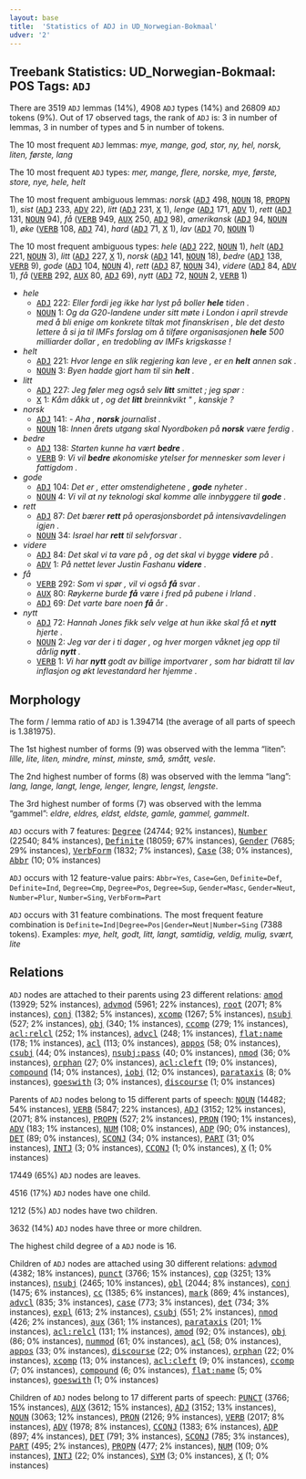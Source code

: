 ```yaml
---
layout: base
title:  'Statistics of ADJ in UD_Norwegian-Bokmaal'
udver: '2'
---
```


## Treebank Statistics: UD_Norwegian-Bokmaal: POS Tags: `ADJ`

There are 3519 `ADJ` lemmas (14%), 4908 `ADJ` types (14%) and 26809 `ADJ` tokens (9%).
Out of 17 observed tags, the rank of `ADJ` is: 3 in number of lemmas, 3 in number of types and 5 in number of tokens.

The 10 most frequent `ADJ` lemmas: <em>mye, mange, god, stor, ny, hel, norsk, liten, første, lang</em>

The 10 most frequent `ADJ` types:  <em>mer, mange, flere, norske, mye, første, store, nye, hele, helt</em>

The 10 most frequent ambiguous lemmas: <em>norsk</em> (<tt><a href="no_bokmaal-pos-ADJ.html">ADJ</a></tt> 498, <tt><a href="no_bokmaal-pos-NOUN.html">NOUN</a></tt> 18, <tt><a href="no_bokmaal-pos-PROPN.html">PROPN</a></tt> 1), <em>sist</em> (<tt><a href="no_bokmaal-pos-ADJ.html">ADJ</a></tt> 233, <tt><a href="no_bokmaal-pos-ADV.html">ADV</a></tt> 22), <em>litt</em> (<tt><a href="no_bokmaal-pos-ADJ.html">ADJ</a></tt> 231, <tt><a href="no_bokmaal-pos-X.html">X</a></tt> 1), <em>lenge</em> (<tt><a href="no_bokmaal-pos-ADJ.html">ADJ</a></tt> 171, <tt><a href="no_bokmaal-pos-ADV.html">ADV</a></tt> 1), <em>rett</em> (<tt><a href="no_bokmaal-pos-ADJ.html">ADJ</a></tt> 131, <tt><a href="no_bokmaal-pos-NOUN.html">NOUN</a></tt> 94), <em>få</em> (<tt><a href="no_bokmaal-pos-VERB.html">VERB</a></tt> 949, <tt><a href="no_bokmaal-pos-AUX.html">AUX</a></tt> 250, <tt><a href="no_bokmaal-pos-ADJ.html">ADJ</a></tt> 98), <em>amerikansk</em> (<tt><a href="no_bokmaal-pos-ADJ.html">ADJ</a></tt> 94, <tt><a href="no_bokmaal-pos-NOUN.html">NOUN</a></tt> 1), <em>øke</em> (<tt><a href="no_bokmaal-pos-VERB.html">VERB</a></tt> 108, <tt><a href="no_bokmaal-pos-ADJ.html">ADJ</a></tt> 74), <em>hard</em> (<tt><a href="no_bokmaal-pos-ADJ.html">ADJ</a></tt> 71, <tt><a href="no_bokmaal-pos-X.html">X</a></tt> 1), <em>lav</em> (<tt><a href="no_bokmaal-pos-ADJ.html">ADJ</a></tt> 70, <tt><a href="no_bokmaal-pos-NOUN.html">NOUN</a></tt> 1)

The 10 most frequent ambiguous types:  <em>hele</em> (<tt><a href="no_bokmaal-pos-ADJ.html">ADJ</a></tt> 222, <tt><a href="no_bokmaal-pos-NOUN.html">NOUN</a></tt> 1), <em>helt</em> (<tt><a href="no_bokmaal-pos-ADJ.html">ADJ</a></tt> 221, <tt><a href="no_bokmaal-pos-NOUN.html">NOUN</a></tt> 3), <em>litt</em> (<tt><a href="no_bokmaal-pos-ADJ.html">ADJ</a></tt> 227, <tt><a href="no_bokmaal-pos-X.html">X</a></tt> 1), <em>norsk</em> (<tt><a href="no_bokmaal-pos-ADJ.html">ADJ</a></tt> 141, <tt><a href="no_bokmaal-pos-NOUN.html">NOUN</a></tt> 18), <em>bedre</em> (<tt><a href="no_bokmaal-pos-ADJ.html">ADJ</a></tt> 138, <tt><a href="no_bokmaal-pos-VERB.html">VERB</a></tt> 9), <em>gode</em> (<tt><a href="no_bokmaal-pos-ADJ.html">ADJ</a></tt> 104, <tt><a href="no_bokmaal-pos-NOUN.html">NOUN</a></tt> 4), <em>rett</em> (<tt><a href="no_bokmaal-pos-ADJ.html">ADJ</a></tt> 87, <tt><a href="no_bokmaal-pos-NOUN.html">NOUN</a></tt> 34), <em>videre</em> (<tt><a href="no_bokmaal-pos-ADJ.html">ADJ</a></tt> 84, <tt><a href="no_bokmaal-pos-ADV.html">ADV</a></tt> 1), <em>få</em> (<tt><a href="no_bokmaal-pos-VERB.html">VERB</a></tt> 292, <tt><a href="no_bokmaal-pos-AUX.html">AUX</a></tt> 80, <tt><a href="no_bokmaal-pos-ADJ.html">ADJ</a></tt> 69), <em>nytt</em> (<tt><a href="no_bokmaal-pos-ADJ.html">ADJ</a></tt> 72, <tt><a href="no_bokmaal-pos-NOUN.html">NOUN</a></tt> 2, <tt><a href="no_bokmaal-pos-VERB.html">VERB</a></tt> 1)


* <em>hele</em>
  * <tt><a href="no_bokmaal-pos-ADJ.html">ADJ</a></tt> 222: <em>Eller fordi jeg ikke har lyst på boller <b>hele</b> tiden .</em>
  * <tt><a href="no_bokmaal-pos-NOUN.html">NOUN</a></tt> 1: <em>Og da G20-landene under sitt møte i London i april strevde med å bli enige om konkrete tiltak mot finanskrisen , ble det desto lettere å si ja til IMFs forslag om å tilføre organisasjonen <b>hele</b> 500 milliarder dollar , en tredobling av IMFs krigskasse !</em>
* <em>helt</em>
  * <tt><a href="no_bokmaal-pos-ADJ.html">ADJ</a></tt> 221: <em>Hvor lenge en slik regjering kan leve , er en <b>helt</b> annen sak .</em>
  * <tt><a href="no_bokmaal-pos-NOUN.html">NOUN</a></tt> 3: <em>Byen hadde gjort ham til sin <b>helt</b> .</em>
* <em>litt</em>
  * <tt><a href="no_bokmaal-pos-ADJ.html">ADJ</a></tt> 227: <em>Jeg føler meg også selv <b>litt</b> smittet ; jeg spør :</em>
  * <tt><a href="no_bokmaal-pos-X.html">X</a></tt> 1: <em>Kåm dåkk ut , og det <b>litt</b> breinnkvikt " , kanskje ?</em>
* <em>norsk</em>
  * <tt><a href="no_bokmaal-pos-ADJ.html">ADJ</a></tt> 141: <em>- Aha , <b>norsk</b> journalist .</em>
  * <tt><a href="no_bokmaal-pos-NOUN.html">NOUN</a></tt> 18: <em>Innen årets utgang skal Nyordboken på <b>norsk</b> være ferdig .</em>
* <em>bedre</em>
  * <tt><a href="no_bokmaal-pos-ADJ.html">ADJ</a></tt> 138: <em>Starten kunne ha vært <b>bedre</b> .</em>
  * <tt><a href="no_bokmaal-pos-VERB.html">VERB</a></tt> 9: <em>Vi vil <b>bedre</b> økonomiske ytelser for mennesker som lever i fattigdom .</em>
* <em>gode</em>
  * <tt><a href="no_bokmaal-pos-ADJ.html">ADJ</a></tt> 104: <em>Det er , etter omstendighetene , <b>gode</b> nyheter .</em>
  * <tt><a href="no_bokmaal-pos-NOUN.html">NOUN</a></tt> 4: <em>Vi vil at ny teknologi skal komme alle innbyggere til <b>gode</b> .</em>
* <em>rett</em>
  * <tt><a href="no_bokmaal-pos-ADJ.html">ADJ</a></tt> 87: <em>Det bærer <b>rett</b> på operasjonsbordet på intensivavdelingen igjen .</em>
  * <tt><a href="no_bokmaal-pos-NOUN.html">NOUN</a></tt> 34: <em>Israel har <b>rett</b> til selvforsvar .</em>
* <em>videre</em>
  * <tt><a href="no_bokmaal-pos-ADJ.html">ADJ</a></tt> 84: <em>Det skal vi ta vare på , og det skal vi bygge <b>videre</b> på .</em>
  * <tt><a href="no_bokmaal-pos-ADV.html">ADV</a></tt> 1: <em>På nettet lever Justin Fashanu <b>videre</b> .</em>
* <em>få</em>
  * <tt><a href="no_bokmaal-pos-VERB.html">VERB</a></tt> 292: <em>Som vi spør , vil vi også <b>få</b> svar .</em>
  * <tt><a href="no_bokmaal-pos-AUX.html">AUX</a></tt> 80: <em>Røykerne burde <b>få</b> være i fred på pubene i Irland .</em>
  * <tt><a href="no_bokmaal-pos-ADJ.html">ADJ</a></tt> 69: <em>Det varte bare noen <b>få</b> år .</em>
* <em>nytt</em>
  * <tt><a href="no_bokmaal-pos-ADJ.html">ADJ</a></tt> 72: <em>Hannah Jones fikk selv velge at hun ikke skal få et <b>nytt</b> hjerte .</em>
  * <tt><a href="no_bokmaal-pos-NOUN.html">NOUN</a></tt> 2: <em>Jeg var der i ti dager , og hver morgen våknet jeg opp til dårlig <b>nytt</b> .</em>
  * <tt><a href="no_bokmaal-pos-VERB.html">VERB</a></tt> 1: <em>Vi har <b>nytt</b> godt av billige importvarer , som har bidratt til lav inflasjon og økt levestandard her hjemme .</em>

## Morphology

The form / lemma ratio of `ADJ` is 1.394714 (the average of all parts of speech is 1.381975).

The 1st highest number of forms (9) was observed with the lemma “liten”: <em>lille, lite, liten, mindre, minst, minste, små, smått, vesle</em>.

The 2nd highest number of forms (8) was observed with the lemma “lang”: <em>lang, lange, langt, lenge, lenger, lengre, lengst, lengste</em>.

The 3rd highest number of forms (7) was observed with the lemma “gammel”: <em>eldre, eldres, eldst, eldste, gamle, gammel, gammelt</em>.

`ADJ` occurs with 7 features: <tt><a href="no_bokmaal-feat-Degree.html">Degree</a></tt> (24744; 92% instances), <tt><a href="no_bokmaal-feat-Number.html">Number</a></tt> (22540; 84% instances), <tt><a href="no_bokmaal-feat-Definite.html">Definite</a></tt> (18059; 67% instances), <tt><a href="no_bokmaal-feat-Gender.html">Gender</a></tt> (7685; 29% instances), <tt><a href="no_bokmaal-feat-VerbForm.html">VerbForm</a></tt> (1832; 7% instances), <tt><a href="no_bokmaal-feat-Case.html">Case</a></tt> (38; 0% instances), <tt><a href="no_bokmaal-feat-Abbr.html">Abbr</a></tt> (10; 0% instances)

`ADJ` occurs with 12 feature-value pairs: `Abbr=Yes`, `Case=Gen`, `Definite=Def`, `Definite=Ind`, `Degree=Cmp`, `Degree=Pos`, `Degree=Sup`, `Gender=Masc`, `Gender=Neut`, `Number=Plur`, `Number=Sing`, `VerbForm=Part`

`ADJ` occurs with 31 feature combinations.
The most frequent feature combination is `Definite=Ind|Degree=Pos|Gender=Neut|Number=Sing` (7388 tokens).
Examples: <em>mye, helt, godt, litt, langt, samtidig, veldig, mulig, svært, lite</em>


## Relations

`ADJ` nodes are attached to their parents using 23 different relations: <tt><a href="no_bokmaal-dep-amod.html">amod</a></tt> (13929; 52% instances), <tt><a href="no_bokmaal-dep-advmod.html">advmod</a></tt> (5961; 22% instances), <tt><a href="no_bokmaal-dep-root.html">root</a></tt> (2071; 8% instances), <tt><a href="no_bokmaal-dep-conj.html">conj</a></tt> (1382; 5% instances), <tt><a href="no_bokmaal-dep-xcomp.html">xcomp</a></tt> (1267; 5% instances), <tt><a href="no_bokmaal-dep-nsubj.html">nsubj</a></tt> (527; 2% instances), <tt><a href="no_bokmaal-dep-obj.html">obj</a></tt> (340; 1% instances), <tt><a href="no_bokmaal-dep-ccomp.html">ccomp</a></tt> (279; 1% instances), <tt><a href="no_bokmaal-dep-acl-relcl.html">acl:relcl</a></tt> (252; 1% instances), <tt><a href="no_bokmaal-dep-advcl.html">advcl</a></tt> (248; 1% instances), <tt><a href="no_bokmaal-dep-flat-name.html">flat:name</a></tt> (178; 1% instances), <tt><a href="no_bokmaal-dep-acl.html">acl</a></tt> (113; 0% instances), <tt><a href="no_bokmaal-dep-appos.html">appos</a></tt> (58; 0% instances), <tt><a href="no_bokmaal-dep-csubj.html">csubj</a></tt> (44; 0% instances), <tt><a href="no_bokmaal-dep-nsubj-pass.html">nsubj:pass</a></tt> (40; 0% instances), <tt><a href="no_bokmaal-dep-nmod.html">nmod</a></tt> (36; 0% instances), <tt><a href="no_bokmaal-dep-orphan.html">orphan</a></tt> (27; 0% instances), <tt><a href="no_bokmaal-dep-acl-cleft.html">acl:cleft</a></tt> (19; 0% instances), <tt><a href="no_bokmaal-dep-compound.html">compound</a></tt> (14; 0% instances), <tt><a href="no_bokmaal-dep-iobj.html">iobj</a></tt> (12; 0% instances), <tt><a href="no_bokmaal-dep-parataxis.html">parataxis</a></tt> (8; 0% instances), <tt><a href="no_bokmaal-dep-goeswith.html">goeswith</a></tt> (3; 0% instances), <tt><a href="no_bokmaal-dep-discourse.html">discourse</a></tt> (1; 0% instances)

Parents of `ADJ` nodes belong to 15 different parts of speech: <tt><a href="no_bokmaal-pos-NOUN.html">NOUN</a></tt> (14482; 54% instances), <tt><a href="no_bokmaal-pos-VERB.html">VERB</a></tt> (5847; 22% instances), <tt><a href="no_bokmaal-pos-ADJ.html">ADJ</a></tt> (3152; 12% instances),  (2071; 8% instances), <tt><a href="no_bokmaal-pos-PROPN.html">PROPN</a></tt> (527; 2% instances), <tt><a href="no_bokmaal-pos-PRON.html">PRON</a></tt> (190; 1% instances), <tt><a href="no_bokmaal-pos-ADV.html">ADV</a></tt> (183; 1% instances), <tt><a href="no_bokmaal-pos-NUM.html">NUM</a></tt> (108; 0% instances), <tt><a href="no_bokmaal-pos-ADP.html">ADP</a></tt> (90; 0% instances), <tt><a href="no_bokmaal-pos-DET.html">DET</a></tt> (89; 0% instances), <tt><a href="no_bokmaal-pos-SCONJ.html">SCONJ</a></tt> (34; 0% instances), <tt><a href="no_bokmaal-pos-PART.html">PART</a></tt> (31; 0% instances), <tt><a href="no_bokmaal-pos-INTJ.html">INTJ</a></tt> (3; 0% instances), <tt><a href="no_bokmaal-pos-CCONJ.html">CCONJ</a></tt> (1; 0% instances), <tt><a href="no_bokmaal-pos-X.html">X</a></tt> (1; 0% instances)

17449 (65%) `ADJ` nodes are leaves.

4516 (17%) `ADJ` nodes have one child.

1212 (5%) `ADJ` nodes have two children.

3632 (14%) `ADJ` nodes have three or more children.

The highest child degree of a `ADJ` node is 16.

Children of `ADJ` nodes are attached using 30 different relations: <tt><a href="no_bokmaal-dep-advmod.html">advmod</a></tt> (4382; 18% instances), <tt><a href="no_bokmaal-dep-punct.html">punct</a></tt> (3766; 15% instances), <tt><a href="no_bokmaal-dep-cop.html">cop</a></tt> (3251; 13% instances), <tt><a href="no_bokmaal-dep-nsubj.html">nsubj</a></tt> (2465; 10% instances), <tt><a href="no_bokmaal-dep-obl.html">obl</a></tt> (2044; 8% instances), <tt><a href="no_bokmaal-dep-conj.html">conj</a></tt> (1475; 6% instances), <tt><a href="no_bokmaal-dep-cc.html">cc</a></tt> (1385; 6% instances), <tt><a href="no_bokmaal-dep-mark.html">mark</a></tt> (869; 4% instances), <tt><a href="no_bokmaal-dep-advcl.html">advcl</a></tt> (835; 3% instances), <tt><a href="no_bokmaal-dep-case.html">case</a></tt> (773; 3% instances), <tt><a href="no_bokmaal-dep-det.html">det</a></tt> (734; 3% instances), <tt><a href="no_bokmaal-dep-expl.html">expl</a></tt> (613; 2% instances), <tt><a href="no_bokmaal-dep-csubj.html">csubj</a></tt> (551; 2% instances), <tt><a href="no_bokmaal-dep-nmod.html">nmod</a></tt> (426; 2% instances), <tt><a href="no_bokmaal-dep-aux.html">aux</a></tt> (361; 1% instances), <tt><a href="no_bokmaal-dep-parataxis.html">parataxis</a></tt> (201; 1% instances), <tt><a href="no_bokmaal-dep-acl-relcl.html">acl:relcl</a></tt> (131; 1% instances), <tt><a href="no_bokmaal-dep-amod.html">amod</a></tt> (92; 0% instances), <tt><a href="no_bokmaal-dep-obj.html">obj</a></tt> (86; 0% instances), <tt><a href="no_bokmaal-dep-nummod.html">nummod</a></tt> (61; 0% instances), <tt><a href="no_bokmaal-dep-acl.html">acl</a></tt> (58; 0% instances), <tt><a href="no_bokmaal-dep-appos.html">appos</a></tt> (33; 0% instances), <tt><a href="no_bokmaal-dep-discourse.html">discourse</a></tt> (22; 0% instances), <tt><a href="no_bokmaal-dep-orphan.html">orphan</a></tt> (22; 0% instances), <tt><a href="no_bokmaal-dep-xcomp.html">xcomp</a></tt> (13; 0% instances), <tt><a href="no_bokmaal-dep-acl-cleft.html">acl:cleft</a></tt> (9; 0% instances), <tt><a href="no_bokmaal-dep-ccomp.html">ccomp</a></tt> (7; 0% instances), <tt><a href="no_bokmaal-dep-compound.html">compound</a></tt> (6; 0% instances), <tt><a href="no_bokmaal-dep-flat-name.html">flat:name</a></tt> (5; 0% instances), <tt><a href="no_bokmaal-dep-goeswith.html">goeswith</a></tt> (1; 0% instances)

Children of `ADJ` nodes belong to 17 different parts of speech: <tt><a href="no_bokmaal-pos-PUNCT.html">PUNCT</a></tt> (3766; 15% instances), <tt><a href="no_bokmaal-pos-AUX.html">AUX</a></tt> (3612; 15% instances), <tt><a href="no_bokmaal-pos-ADJ.html">ADJ</a></tt> (3152; 13% instances), <tt><a href="no_bokmaal-pos-NOUN.html">NOUN</a></tt> (3063; 12% instances), <tt><a href="no_bokmaal-pos-PRON.html">PRON</a></tt> (2126; 9% instances), <tt><a href="no_bokmaal-pos-VERB.html">VERB</a></tt> (2017; 8% instances), <tt><a href="no_bokmaal-pos-ADV.html">ADV</a></tt> (1978; 8% instances), <tt><a href="no_bokmaal-pos-CCONJ.html">CCONJ</a></tt> (1383; 6% instances), <tt><a href="no_bokmaal-pos-ADP.html">ADP</a></tt> (897; 4% instances), <tt><a href="no_bokmaal-pos-DET.html">DET</a></tt> (791; 3% instances), <tt><a href="no_bokmaal-pos-SCONJ.html">SCONJ</a></tt> (785; 3% instances), <tt><a href="no_bokmaal-pos-PART.html">PART</a></tt> (495; 2% instances), <tt><a href="no_bokmaal-pos-PROPN.html">PROPN</a></tt> (477; 2% instances), <tt><a href="no_bokmaal-pos-NUM.html">NUM</a></tt> (109; 0% instances), <tt><a href="no_bokmaal-pos-INTJ.html">INTJ</a></tt> (22; 0% instances), <tt><a href="no_bokmaal-pos-SYM.html">SYM</a></tt> (3; 0% instances), <tt><a href="no_bokmaal-pos-X.html">X</a></tt> (1; 0% instances)


